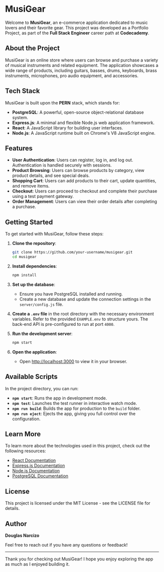 # MusiGear

Welcome to **MusiGear**, an e-commerce application dedicated to music lovers and their favorite gear. This project was developed as a Portfolio Project, as part of the **Full Stack Engineer** career path at **Codecademy**.

## About the Project

MusiGear is an online store where users can browse and purchase a variety of musical instruments and related equipment. The application showcases a wide range of products, including guitars, basses, drums, keyboards, brass instruments, microphones, pro audio equipment, and accessories.

## Tech Stack

MusiGear is built upon the **PERN** stack, which stands for:

- **PostgreSQL**: A powerful, open-source object-relational database system.
- **Express.js**: A minimal and flexible Node.js web application framework.
- **React**: A JavaScript library for building user interfaces.
- **Node.js**: A JavaScript runtime built on Chrome's V8 JavaScript engine.

## Features

- **User Authentication**: Users can register, log in, and log out. Authentication is handled securely with sessions.
- **Product Browsing**: Users can browse products by category, view product details, and see special deals.
- **Shopping Cart**: Users can add products to their cart, update quantities, and remove items.
- **Checkout**: Users can proceed to checkout and complete their purchase using a test payment gateway.
- **Order Management**: Users can view their order details after completing a purchase.

## Getting Started

To get started with MusiGear, follow these steps:

1. **Clone the repository**:
    ```sh
    git clone https://github.com/your-username/musigear.git
    cd musigear
    ```

2. **Install dependencies**:
    ```sh
    npm install
    ```

3. **Set up the database**:
    - Ensure you have PostgreSQL installed and running.
    - Create a new database and update the connection settings in the `server/config.js` file.

4. **Create a `.env` file** in the root directory with the necessary environment variables. Refer to the provided `EXAMPLE.env` to structure yours. The back-end API is pre-configured to run at port `4000`.

5. **Run the development server**:
    ```sh
    npm start
    ```

6. **Open the application**:
    - Open [http://localhost:3000](http://localhost:3000) to view it in your browser.

## Available Scripts

In the project directory, you can run:

- **`npm start`**: Runs the app in development mode.
- **`npm test`**: Launches the test runner in interactive watch mode.
- **`npm run build`**: Builds the app for production to the `build` folder.
- **`npm run eject`**: Ejects the app, giving you full control over the configuration.

## Learn More

To learn more about the technologies used in this project, check out the following resources:

- [React Documentation](https://reactjs.org/)
- [Express.js Documentation](https://expressjs.com/)
- [Node.js Documentation](https://nodejs.org/)
- [PostgreSQL Documentation](https://www.postgresql.org/docs/)

## License

This project is licensed under the MIT License - see the LICENSE file for details.

## Author

**Douglas Narcizo**

Feel free to reach out if you have any questions or feedback!

---

Thank you for checking out MusiGear! I hope you enjoy exploring the app as much as I enjoyed building it.

